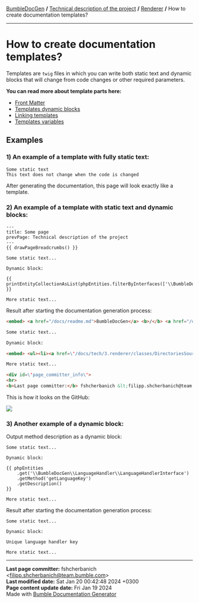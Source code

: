 [BumbleDocGen](../../../README.md) **/**
[Technical description of the project](../../readme.md) **/**
[Renderer](../readme.md) **/**
How to create documentation templates?

---


# How to create documentation templates?

Templates are `twig` files in which you can write both static text and dynamic blocks that will change from code changes or other required parameters.

**You can read more about template parts here:**


- [Front Matter](frontMatter.md)
- [Templates dynamic blocks](templatesDynamicBlocks.md)
- [Linking templates](templatesLinking.md)
- [Templates variables](templatesVariables.md)

## Examples

### 1) An example of a template with fully static text:

```twig
Some static text
This text does not change when the code is changed
```

After generating the documentation, this page will look exactly like a template.

### 2) An example of a template with static text and dynamic blocks:

```twig
---
title: Some page
prevPage: Technical description of the project
---
{{ drawPageBreadcrumbs() }}

Some static text...

Dynamic block:

{{ printEntityCollectionAsList(phpEntities.filterByInterfaces(['\\BumbleDocGen\\Core\\Parser\\SourceLocator\\SourceLocatorInterface']).getOnlyInstantiable()) }}

More static text...
```

Result after starting the documentation generation process:

```md
<embed> <a href="/docs/readme.md">BumbleDocGen</a> <b>/</b> <a href="/docs/tech/index.md">Technical description of the project</a> <b>/</b> Some page<hr> </embed>

Some static text...

Dynamic block:

<embed> <ul><li><a href=\'/docs/tech/3.renderer/classes/DirectoriesSourceLocator.md\'>DirectoriesSourceLocator</a> - Loads all files from the specified directory</li><li><a href=\'/docs/tech/3.renderer/classes/FileIteratorSourceLocator.md\'>FileIteratorSourceLocator</a> - Loads all files using an iterator</li><li><a href=\'/docs/tech/3.renderer/classes/RecursiveDirectoriesSourceLocator.md\'>RecursiveDirectoriesSourceLocator</a> - Loads all files from the specified directories, which are traversed recursively</li><li><a href=\'/docs/tech/3.renderer/classes/SingleFileSourceLocator.md\'>SingleFileSourceLocator</a> - Loads one specific file by its path</li><li><a href=\'/docs/tech/3.renderer/classes/AsyncSourceLocator.md\'>AsyncSourceLocator</a> - Lazy loading classes. Cannot be used for initial parsing of files, only for getting specific documents</li></ul> </embed>

More static text...

<div id=\'page_committer_info\'>
<hr>
<b>Last page committer:</b> fshcherbanich &lt;filipp.shcherbanich@team.bumble.com&gt;<br><b>Last modified date:</b>   Sat Jul 29 17:43:49 2023 +0300<br><b>Page content update date:</b> Sun Jul 30 2023<br>Made with <a href=\'/docs/readme.md\'>Bumble Documentation Generator</div>
```

This is how it looks on the GitHub:

<img src="../../../assets/doc_example.png">


### 3) Another example of a dynamic block:

Output method description as a dynamic block:

```twig
Some static text...

Dynamic block:

{{ phpEntities
    .get('\\BumbleDocGen\\LanguageHandler\\LanguageHandlerInterface')
    .getMethod('getLanguageKey')
    .getDescription()
}}

More static text...
```

Result after starting the documentation generation process:

```twig
Some static text...

Dynamic block:

Unique language handler key

More static text...
```

---

**Last page committer:** fshcherbanich &lt;filipp.shcherbanich@team.bumble.com&gt;<br>**Last modified date:**   Sat Jan 20 00:42:48 2024 +0300<br>**Page content update date:** Fri Jan 19 2024<br>Made with [Bumble Documentation Generator](https://github.com/bumble-tech/bumble-doc-gen/blob/master/docs/README.md)